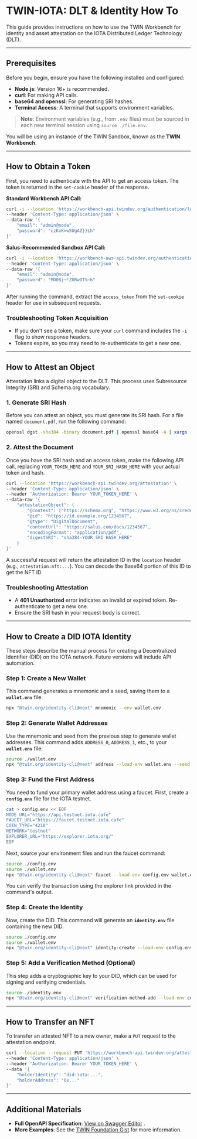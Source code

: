 # TWIN-IOTA: DLT & Identity How To

This guide provides instructions on how to use the TWIN Workbench for identity and asset attestation on the IOTA Distributed Ledger Technology (DLT).

-----

## Prerequisites

Before you begin, ensure you have the following installed and configured:

* **Node.js**: Version 16+ is recommended.
* **curl**: For making API calls.
* **base64 and openssl**: For generating SRI hashes.
* **Terminal Access**: A terminal that supports environment variables.

> **Note**: Environment variables (e.g., from `.env` files) must be sourced in each new terminal session using `source ./file.env`.

You will be using an instance of the TWIN Sandbox, known as the **TWIN Workbench**.

-----

## How to Obtain a Token

First, you need to authenticate with the API to get an access token. The token is returned in the `set-cookie` header of the response.

**Standard Workbench API Call:**

```sh
curl -i --location 'https://workbench-api.twindev.org/authentication/login' \
--header 'Content-Type: application/json' \
--data-raw '{
    "email": "admin@node",
    "password": "czKxK=w5UgAZ}}Lh"
}'
```



**Salus-Recommended Sandbox API Call:**

```sh
curl -i --location 'https://workbench-aws-api.twindev.org/authentication/login' \
--header 'Content-Type: application/json' \
--data-raw '{
    "email": "admin@node",
    "password": "MD0$j~!ZURwOT%~6"
}'
```



After running the command, extract the `access_token` from the `set-cookie` header for use in subsequent requests.

### Troubleshooting Token Acquisition

* If you don't see a token, make sure your `curl` command includes the `-i` flag to show response headers.
* Tokens expire, so you may need to re-authenticate to get a new one.

-----

## How to Attest an Object

Attestation links a digital object to the DLT. This process uses Subresource Integrity (SRI) and Schema.org vocabulary.

### 1\. Generate SRI Hash

Before you can attest an object, you must generate its SRI hash. For a file named `document.pdf`, run the following command:

```sh
openssl dgst -sha384 -binary document.pdf | openssl base64 -A | xargs -I {} echo "sha384-{}"
```



### 2\. Attest the Document

Once you have the SRI hash and an access token, make the following API call, replacing `YOUR_TOKEN_HERE` and `YOUR_SRI_HASH_HERE` with your actual token and hash.

```sh
curl --location 'https://workbench-api.twindev.org/attestation' \
--header 'Content-Type: application/json' \
--header 'Authorization: Bearer YOUR_TOKEN_HERE' \
--data-raw '{
    "attestationObject": {
        "@context": ["https://schema.org", "https://www.w3.org/ns/credentials/v2"],
        "@id": "https://id.example.org/1234567",
        "@type": "DigitalDocument",
        "contentUrl": "https://salus.com/docs/1234567",
        "encodingFormat": "application/pdf",
        "digestSRI": "sha384-YOUR_SRI_HASH_HERE"
    }
}'
```



A successful request will return the attestation ID in the `location` header (e.g., `attestation:nft:...`). You can decode the Base64 portion of this ID to get the NFT ID.

### Troubleshooting Attestation

* A **401 Unauthorized** error indicates an invalid or expired token. Re-authenticate to get a new one.
* Ensure the SRI hash in your request body is correct.

-----

## How to Create a DID IOTA Identity

These steps describe the manual process for creating a Decentralized Identifier (DID) on the IOTA network. Future versions will include API automation.

### Step 1: Create a New Wallet

This command generates a mnemonic and a seed, saving them to a **`wallet.env`** file.

```sh
npx "@twin.org/identity-cli@next" mnemonic --env wallet.env
```



### Step 2: Generate Wallet Addresses

Use the mnemonic and seed from the previous step to generate wallet addresses. This command adds `ADDRESS_0`, `ADDRESS_1`, etc., to your **`wallet.env`** file.

```sh
source ./wallet.env
npx "@twin.org/identity-cli@next" address --load-env wallet.env --seed $SEED --count 2 --env wallet.env --merge-env
```



### Step 3: Fund the First Address

You need to fund your primary wallet address using a faucet. First, create a **`config.env`** file for the IOTA testnet.

```sh
cat > config.env << EOF
NODE_URL="https://api.testnet.iota.cafe"
FAUCET_URL="https://faucet.testnet.iota.cafe"
COIN_TYPE="4218"
NETWORK="testnet"
EXPLORER_URL="https://explorer.iota.org/"
EOF
```



Next, source your environment files and run the faucet command:

```sh
source ./config.env
source ./wallet.env
npx "@twin.org/identity-cli@next" faucet --load-env config.env wallet.env --address $ADDRESS_0 --network $NETWORK
```



You can verify the transaction using the explorer link provided in the command's output.

### Step 4: Create the Identity

Now, create the DID. This command will generate an **`identity.env`** file containing the new DID.

```sh
source ./config.env
source ./wallet.env
npx "@twin.org/identity-cli@next" identity-create --load-env config.env wallet.env --seed $SEED --address-index 0 --env identity.env
```



### Step 5: Add a Verification Method (Optional)

This step adds a cryptographic key to your DID, which can be used for signing and verifying credentials.

```sh
source ./identity.env
npx "@twin.org/identity-cli@next" verification-method-add --load-env config.env wallet.env identity.env --seed '!SEED' --did '!DID' --type verificationMethod --env verification-method.env
```



-----

## How to Transfer an NFT

To transfer an attested NFT to a new owner, make a `PUT` request to the attestation endpoint.

```sh
curl --location --request PUT 'https://workbench-api.twindev.org/attestation/YOUR_ATTESTATION_ID/transfer' \
--header 'Content-Type: application/json' \
--header 'Authorization: Bearer YOUR_TOKEN_HERE' \
--data '{
    "holderIdentity": "did:iota:...",
    "holderAddress": "0x..."
}'
```



-----

## Additional Materials

* **Full OpenAPI Specification**: [View on Swagger Editor](https://editor-next.swagger.io/?url=https://raw.githubusercontent.com/twinfoundation/workbench/refs/heads/next/apps/workbench-server/docs/open-api/spec.json) .
* **More Examples**: See the [TWIN Foundation Gist](https://gist.github.com/sadick254/92a76349ef8741391e4bf044aed0ad2d) for more information.
